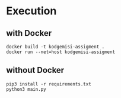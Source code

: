 # Execution
## with Docker 
```shell script
docker build -t kodgemisi-assigment .
docker run --net=host kodgemisi-assigment
```

## without Docker
```shell script
pip3 install -r requirements.txt
python3 main.py
```